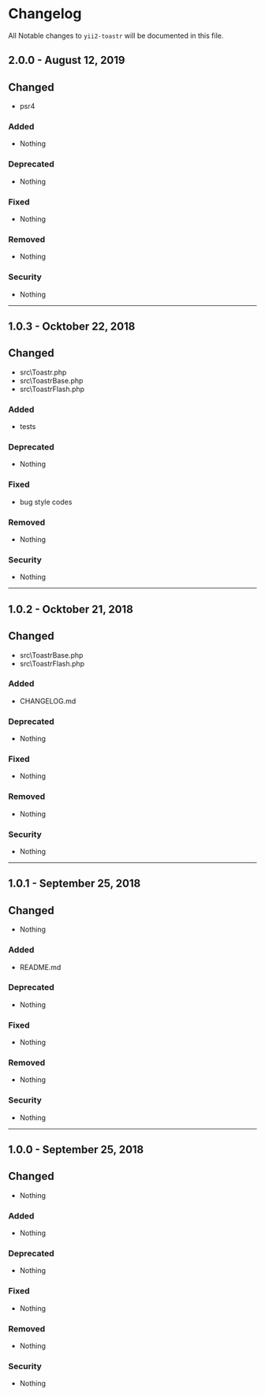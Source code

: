 # Changelog

All Notable changes to `yii2-toastr` will be documented in this file.

## 2.0.0 - August 12, 2019

## Changed
- psr4

### Added
- Nothing

### Deprecated
- Nothing

### Fixed
- Nothing

### Removed
- Nothing

### Security
- Nothing

---

## 1.0.3 - Ocktober 22, 2018

## Changed
- src\\Toastr.php
- src\\ToastrBase.php
- src\\ToastrFlash.php

### Added
- tests

### Deprecated
- Nothing

### Fixed
- bug style codes

### Removed
- Nothing

### Security
- Nothing

---

## 1.0.2 - Ocktober 21, 2018

## Changed
- src\\ToastrBase.php
- src\\ToastrFlash.php

### Added
- CHANGELOG.md

### Deprecated
- Nothing

### Fixed
- Nothing

### Removed
- Nothing

### Security
- Nothing

---

## 1.0.1 - September 25, 2018

## Changed
- Nothing

### Added
- README.md

### Deprecated
- Nothing

### Fixed
- Nothing

### Removed
- Nothing

### Security
- Nothing

---

## 1.0.0 - September 25, 2018

## Changed
- Nothing

### Added
- Nothing

### Deprecated
- Nothing

### Fixed
- Nothing

### Removed
- Nothing

### Security
- Nothing
